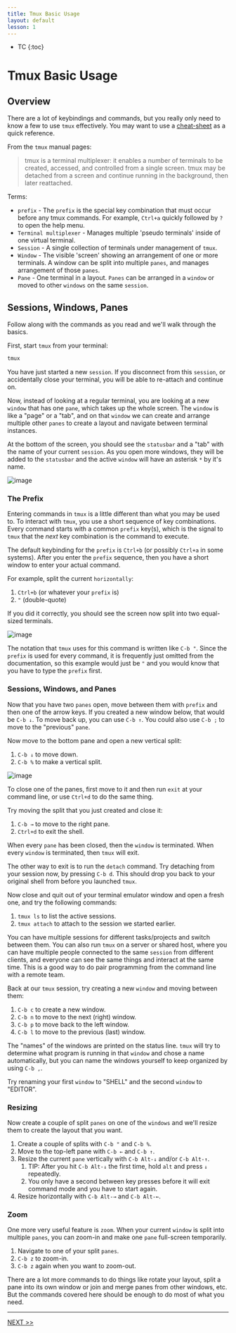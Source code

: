 ```yaml
---
title: Tmux Basic Usage
layout: default
lesson: 1
---
```


- TC
{:toc}

# Tmux Basic Usage

## Overview

There are a lot of keybindings and commands, but you really only need to know a few to use `tmux` effectively. You may want to use a [cheat-sheet](https://tmuxreference.com/) as a quick reference.

From the `tmux` manual pages:

> tmux is a terminal multiplexer: it enables a number of terminals
> to be created, accessed, and controlled from a single screen.
> tmux may be detached from a screen and continue running in the
> background, then later reattached.

Terms:

- `prefix` - The `prefix` is the special key combination that must occur before any tmux commands. For example, `Ctrl+a` quickly followed by `?` to open the help menu.
- `Terminal multiplexer` - Manages multiple 'pseudo terminals' inside of one virtual terminal.
- `Session` - A single collection of terminals under management of `tmux`.
- `Window` - The visible 'screen' showing an arrangement of one or more terminals. A window can be split into multiple `panes`, and manages arrangement of those `panes`.
- `Pane` - One terminal in a layout. `Panes` can be arranged in a `window` or moved to other `windows` on the same `session`.

## Sessions, Windows, Panes

Follow along with the commands as you read and we'll walk through the basics.

First, start `tmux` from your terminal:

```zsh
tmux
```

You have just started a new `session`. If you disconnect from this `session`, or accidentally close your terminal, you will be able to re-attach and continue on.

Now, instead of looking at a regular terminal, you are looking at a new `window` that has one `pane`, which takes up the whole screen. The `window` is like a "page" or a "tab", and on that `window` we can create and arrange multiple other `panes` to create a layout and navigate between terminal instances.

At the bottom of the screen, you should see the `statusbar` and a "tab" with the name of your current `session`. As you open more windows, they will be added to the `statusbar` and the active `window` will have an asterisk `*` by it's name.

![image](./images/tmux-default.png)

### The Prefix

Entering commands in `tmux` is a little different than what you may be used to. To interact with `tmux`, you use a short sequence of key combinations. Every command starts with a common `prefix` key(s), which is the signal to `tmux` that the _next_ key combination is the command to execute.

The default keybinding for the `prefix` is `Ctrl+b` (or possibly `Ctrl+a` in some systems). After you enter the `prefix` sequence, then you have a short window to enter your actual command.

For example, split the current `horizontally`:

1. `Ctrl+b` (or whatever your `prefix` is)
2. `"` (double-quote)

If you did it correctly, you should see the screen now split into two equal-sized terminals.

![image](./images/first-split.png)

The notation that `tmux` uses for this command is written like `C-b "`. Since the `prefix` is used for every command, it is frequently just omitted from the documentation, so this example would just be `"` and you would know that you have to type the `prefix` first.

### Sessions, Windows, and Panes

Now that you have two `panes` open, move between them with `prefix` and then one of the arrow keys. If you created a new window below, that would be `C-b ↓`. To move back up, you can use `C-b ↑`. You could also use `C-b ;` to move to the "previous" `pane`.

Now move to the bottom pane and open a new vertical split:

1. `C-b ↓` to move down.
2. `C-b %` to make a vertical split.

![image](./images/second-split.png)

To close one of the panes, first move to it and then run `exit` at your command line, or use `Ctrl+d` to do the same thing.

Try moving the split that you just created and close it:

1. `C-b →` to move to the right pane.
2. `Ctrl+d` to exit the shell.

When every `pane` has been closed, then the `window` is terminated. When every `window` is terminated, then `tmux` will exit.

The other way to exit is to run the `detach` command. Try detaching from your session now, by pressing `C-b d`. This should drop you back to your original shell from before you launched `tmux`.

Now close and quit out of your terminal emulator window and open a fresh one, and try the following commands:

1. `tmux ls` to list the active sessions.
2. `tmux attach` to attach to the session we started earlier.

You can have multiple sessions for different tasks/projects and switch between them. You can also run `tmux` on a server or shared host, where you can have multiple people connected to the same `session` from different clients, and everyone can see the same things and interact at the same time. This is a good way to do pair programming from the command line with a remote team.

Back at our `tmux` session, try creating a new `window` and moving between them:

1. `C-b c` to create a new window.
2. `C-b n` to move to the next (right) window.
3. `C-b p` to move back to the left window.
4. `C-b l` to move to the previous (last) window.

The "names" of the windows are printed on the status line. `tmux` will try to determine what program is running in that `window` and chose a name automatically, but you can name the windows yourself to keep organized by using `C-b ,`.

Try renaming your first `window` to "SHELL" and the second `window` to "EDITOR".

### Resizing

Now create a couple of split `panes` on one of the `windows` and we'll resize them to create the layout that you want.

1. Create a couple of splits with `C-b "` and `C-b %`.
2. Move to the top-left pane with `C-b ←` and `C-b ↑`.
3. Resize the current `pane` vertically with `C-b Alt-↓` and/or `C-b Alt-↑`.
    1. TIP: After you hit `C-b Alt-↓` the first time, hold `alt` and press `↓` repeatedly.
    2. You only have a second between key presses before it will exit command mode and you have to start again.
4. Resize horizontally with `C-b Alt-→` and `C-b Alt-←`.

### Zoom

One more very useful feature is `zoom`. When your current `window` is split into multiple `panes`, you can zoom-in and make one `pane` full-screen temporarily.

1. Navigate to one of your split `panes`.
2. `C-b z` to zoom-in.
3. `C-b z` again when you want to zoom-out.

There are a lot more commands to do things like rotate your layout, split a pane into its own window or join and merge panes from other windows, etc. But the commands covered here should be enough to do most of what you need.

---

[NEXT >>](./02_configuration)
